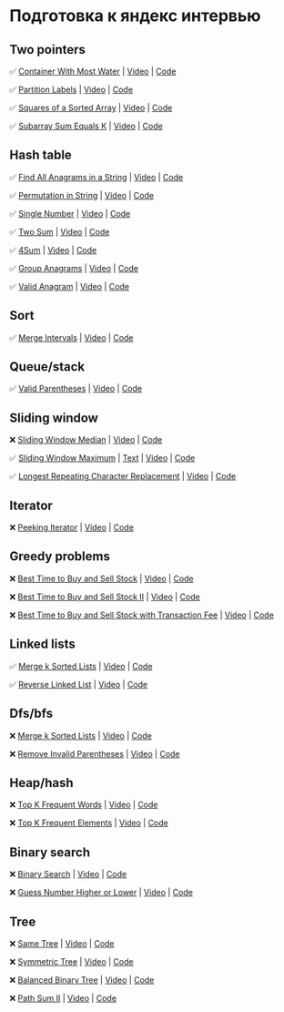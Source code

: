 # Подготовка к яндекс интервью

## Two pointers

✅  [Container With Most Water]( https://leetcode.com/problems/container-with-most-water/) | [Video](https://www.youtube.com/watch?v=UuiTKBwPgAo) | [Code](./two_pointers/container_with_most_water.py)

✅  [Partition Labels](https://leetcode.com/problems/partition-labels/) | [Video](https://www.youtube.com/watch?v=B7m8UmZE-vw) | [Code](./two_pointers/partition_labels.py)

✅  [Squares of a Sorted Array](https://leetcode.com/problems/squares-of-a-sorted-array/) | [Video](https://www.youtube.com/watch?v=FPCZsG_AkUg) | [Code](./two_pointers/squares_of_a_sorted_array.py)

✅  [Subarray Sum Equals K](https://leetcode.com/problems/subarray-sum-equals-k/) | [Video](https://www.youtube.com/watch?v=fFVZt-6sgyo) | [Code](./two_pointers/subarray_sum_equals_k.py)

## Hash table

✅  [Find All Anagrams in a String](https://leetcode.com/problems/find-all-anagrams-in-a-string/) | [Video](https://www.youtube.com/watch?v=G8xtZy0fDKg) | [Code](./hash_table/find_all_anagrams_in_a_string.py)

✅  [Permutation in String](https://leetcode.com/problems/permutation-in-string/) | [Video](https://www.youtube.com/watch?v=UbyhOgBN834) | [Code](./hash_table/permutation_in_string.py)

✅  [Single Number](https://leetcode.com/problems/single-number/) | [Video](https://www.youtube.com/watch?v=qMPX1AOa83k) | [Code](./hash_table/single_number.py)

✅  [Two Sum](https://leetcode.com/problems/two-sum/) | [Video](https://www.youtube.com/watch?v=KLlXCFG5TnA) | [Code](./hash_table/two_sum.py)

✅  [4Sum](https://leetcode.com/problems/4sum/) | [Video](https://www.youtube.com/watch?v=EYeR-_1NRlQ) | [Code](./hash_table/k_sum.py)

✅  [Group Anagrams](https://leetcode.com/problems/group-anagrams/) | [Video](https://www.youtube.com/watch?v=vzdNOK2oB2E) | [Code](./hash_table/group_anagrams.py)

✅  [Valid Anagram](https://leetcode.com/problems/valid-anagram/) | [Video](https://www.youtube.com/watch?v=9UtInBqnCgA) | [Code](./hash_table/valid_anagram.py)

## Sort

✅  [Merge Intervals](https://leetcode.com/problems/merge-intervals/) | [Video](https://www.youtube.com/watch?v=44H3cEC2fFM) | [Code](./sort/merge_intervals.py)

## Queue/stack

✅  [Valid Parentheses](https://leetcode.com/problems/valid-parentheses/) | [Video](https://www.youtube.com/watch?v=QhPdNS143Qg) | [Code](./queue_and_stack/valid_parentheses.py)

## Sliding window

❌  [Sliding Window Median](https://leetcode.com/problems/sliding-window-median/) | [Video](https://www.youtube.com/) | [Code](./sliding_window/sliding_window_median.py)

✅  [Sliding Window Maximum](https://leetcode.com/problems/sliding-window-maximum/) | [Text](https://algo.monster/problems/sliding_window_maximum) | [Video](https://www.youtube.com/watch?v=DfljaUwZsOk) | [Code](./sliding_window/sliding_window_maximum.py)

✅  [Longest Repeating Character Replacement](https://leetcode.com/problems/longest-repeating-character-replacement/) | [Video](https://www.youtube.com/watch?v=gqXU1UyA8pk) | [Code](./sliding_window/longest_repeating_character_replacement.py)

## Iterator

❌  [Peeking Iterator](https://leetcode.com/problems/peeking-iterator/) | [Video](https://www.youtube.com/) | [Code](./queue_and_stack)

## Greedy problems

❌  [Best Time to Buy and Sell Stock](https://leetcode.com/problems/best-time-to-buy-and-sell-stock/) | [Video](https://www.youtube.com/) | [Code](./queue_and_stack)

❌  [Best Time to Buy and Sell Stock II](https://leetcode.com/problems/best-time-to-buy-and-sell-stock-ii/) | [Video](https://www.youtube.com/) | [Code](./queue_and_stack)

❌  [Best Time to Buy and Sell Stock with Transaction Fee](https://leetcode.com/problems/best-time-to-buy-and-sell-stock-with-transaction-fee/) | [Video](https://www.youtube.com/) | [Code](./queue_and_stack)

## Linked lists

✅  [Merge k Sorted Lists](https://leetcode.com/problems/merge-k-sorted-lists/) | [Video](https://www.youtube.com/watch?v=q5a5OiGbT6Q) | [Code](./linked_lists/merge_k_sorted_lists.py)

✅  [Reverse Linked List](https://leetcode.com/problems/reverse-linked-list/) | [Video](https://www.youtube.com/watch?v=G0_I-ZF0S38) | [Code](./linked_lists/reverse_linked_list.py)

## Dfs/bfs

❌  [Merge k Sorted Lists](https://leetcode.com/problems/number-of-islands/) | [Video](https://www.youtube.com/) | [Code](./queue_and_stack)

❌  [Remove Invalid Parentheses](https://leetcode.com/problems/remove-invalid-parentheses/) | [Video](https://www.youtube.com/) | [Code](./queue_and_stack)

## Heap/hash

❌  [Top K Frequent Words](https://leetcode.com/problems/top-k-frequent-words/) | [Video](https://www.youtube.com/) | [Code](./queue_and_stack)

❌  [Top K Frequent Elements](https://leetcode.com/problems/top-k-frequent-elements/) | [Video](https://www.youtube.com/) | [Code](./queue_and_stack)

## Binary search

❌  [Binary Search](https://leetcode.com/problems/binary-search/) | [Video](https://www.youtube.com/) | [Code](./queue_and_stack)

❌  [Guess Number Higher or Lower](https://leetcode.com/problems/guess-number-higher-or-lower/) | [Video](https://www.youtube.com/) | [Code](./queue_and_stack)

## Tree

❌  [Same Tree](https://leetcode.com/problems/same-tree/) | [Video](https://www.youtube.com/) | [Code](./queue_and_stack)

❌  [Symmetric Tree](https://leetcode.com/problems/symmetric-tree/) | [Video](https://www.youtube.com/) | [Code](./queue_and_stack)

❌  [Balanced Binary Tree](https://leetcode.com/problems/balanced-binary-tree/) | [Video](https://www.youtube.com/) | [Code](./queue_and_stack)

❌  [Path Sum II](https://leetcode.com/problems/path-sum-ii/) | [Video](https://www.youtube.com/) | [Code](./queue_and_stack)